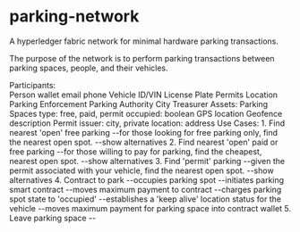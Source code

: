 # parking-network
A hyperledger fabric network for minimal hardware parking transactions.

The purpose of the network is to perform parking transactions between parking spaces, people, and their vehicles.

Participants:  
    Person
        wallet
        email
        phone
    Vehicle
        ID/VIN
        License Plate
        Permits
        Location 
    Parking Enforcement
    Parking Authority
    City Treasurer
Assets: 
    Parking Spaces
        type: free, paid, permit
        occupied: boolean
        GPS location
        Geofence description
    Permit
        issuer: city, private
        location: address
Use Cases:
    1. Find nearest 'open' free parking 
        --for those looking for free parking only, find the nearest open spot.
        --show alternatives
    2. Find nearest 'open' paid or free parking
        --for those willing to pay for parking, find the cheapest, nearest open spot.
        --show alternatives
    3. Find 'permit' parking
        --given the permit associated with your vehicle, find the nearest open spot.
        --show alternatives
    4. Contract to park
        --occupies parking spot
        --initiates parking smart contract
        --moves maximum payment to contract
        --charges parking spot state to 'occupied'
        --establishes a 'keep alive' location status for the vehicle
        --moves maximum payment for parking space into contract wallet
    5. Leave parking space
        --
